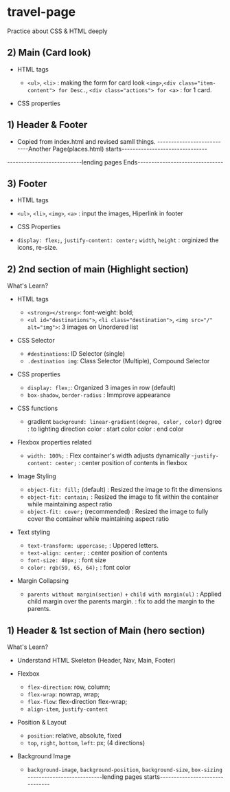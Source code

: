 # travel-page

Practice about CSS & HTML deeply

## 2) Main (Card look)
* HTML tags
  - `<ul>`, `<li>` : making the form for card look
      `<img>`,`<div class="item-content"> for Desc.`, 
      `<div class="actions"> for <a>` 
      : for 1 card.

* CSS properties


## 1) Header & Footer
* Copied from index.html and revised samll things.
---------------------------Another Page(places.html) starts-------------------------------

---------------------------lending pages Ends-------------------------------
## 3) Footer
* HTML tags
 - `<ul>`, `<li>`, `<img>`, `<a>`
  : input the images, Hiperlink in footer
 
* CSS Properties
 -  `display: flex;`, `justify-content: center;`
    `width`, `height`
    : orginized the icons, re-size.

## 2) 2nd section of main (Highlight section)
What's Learn?

* HTML tags
  - `<strong></strong>`: font-weight: bold;
  - `<ul id="destinations">`, `<li class="destination">`, `<img src="/" alt="img">`: 3 images on Unordered list

* CSS Selector
  - `#destinations`: ID Selector (single)
  - `.destination img`: Class Selector (Multiple), Compound Selector

* CSS properties
  - `display: flex;`: Organized 3 images in row (default)
  - `box-shadow`, `border-radius` : Immprove appearance

* CSS functions
  - gradient 
    `background: linear-gradient(degree, color, color)`
    dgree : to lighting direction
    color : start color
    color : end color

* Flexbox properties related
  - `width: 100%;` : Flex container's width adjusts dynamically
  -`justify-content: center;` : center position of contents in flexbox 

* Image Styling
  - `object-fit: fill;` (default)
    : Resized the image to fit the dimensions
  - `object-fit: contain;`
    : Resized the image to fit within the container while maintaining aspect ratio
  - `object-fit: cover;` (recommended)
    : Resized the image to fully cover the container while maintaining aspect ratio

* Text styling
  - `text-transform: uppercase;` : Uppered letters.
  - `text-align: center;` : center position of contents
  - `font-size: 40px;` : font size
  - `color: rgb(59, 65, 64);` : font color

* Margin Collapsing
  - `parents without margin(section)` + `child with margin(ul)`
    : Applied child margin over the parents margin.
    : fix to add the margin to the parents.

## 1) Header & 1st section of Main (hero section)
What's Learn?

* Understand HTML Skeleton (Header, Nav, Main, Footer)

* Flexbox
  - `flex-direction`: row, column;
  - `flex-wrap`: nowrap, wrap;
  - `flex-flow`: flex-direction flex-wrap;
  - `align-item`, `justify-content`

* Position & Layout
  - `position`: relative, absolute, fixed
  - `top`, `right`, `bottom`, `left`: px; (4 directions)

* Background Image
  - `background-image`, `background-position`, `background-size`, `box-sizing`
---------------------------lending pages starts-------------------------------